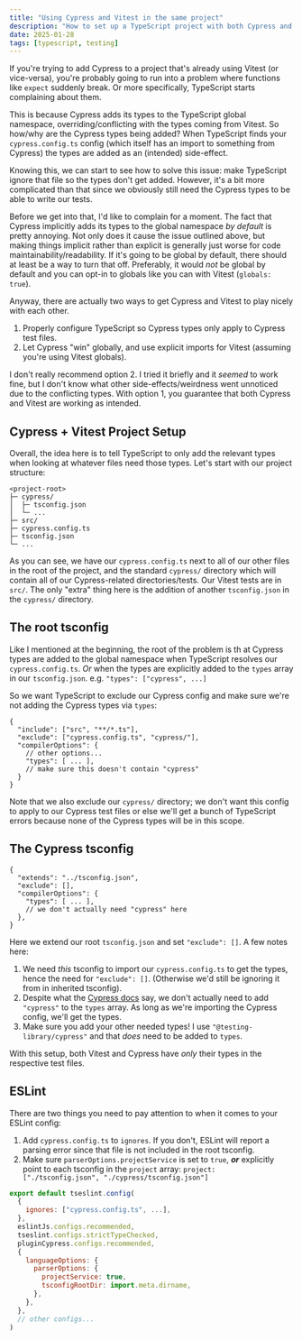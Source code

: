 ```yaml
---
title: "Using Cypress and Vitest in the same project"
description: "How to set up a TypeScript project with both Cypress and Vitest."
date: 2025-01-28
tags: [typescript, testing]
---
```


If you're trying to add Cypress to a project that's already using Vitest (or vice-versa), you're probably going to run into a problem where functions like `expect` suddenly break. Or more specifically, TypeScript starts complaining about them.

This is because Cypress adds its types to the TypeScript global namespace, overriding/conflicting with the types coming from Vitest. So how/why are the Cypress types being added? When TypeScript finds your `cypress.config.ts` config (which itself has an import to something from Cypress) the types are added as an (intended) side-effect.

Knowing this, we can start to see how to solve this issue: make TypeScript ignore that file so the types don't get added. However, it's a bit more complicated than that since we obviously still need the Cypress types to be able to write our tests.

Before we get into that, I'd like to complain for a moment. The fact that Cypress implicitly adds its types to the global namespace _by default_ is pretty annoying. Not only does it cause the issue outlined above, but making things implicit rather than explicit is generally just worse for code maintainability/readability. If it's going to be global by default, there should at least be a way to turn that off. Preferably, it would _not_ be global by default and you can opt-in to globals like you can with Vitest (`globals: true`).

Anyway, there are actually two ways to get Cypress and Vitest to play nicely with each other.

1. Properly configure TypeScript so Cypress types only apply to Cypress test files.
2. Let Cypress "win" globally, and use explicit imports for Vitest (assuming you're using Vitest globals).

I don't really recommend option 2. I tried it briefly and it _seemed_ to work fine, but I don't know what other side-effects/weirdness went unnoticed due to the conflicting types. With option 1, you guarantee that both Cypress and Vitest are working as intended.

## Cypress + Vitest Project Setup

Overall, the idea here is to tell TypeScript to only add the relevant types when looking at whatever files need those types. Let's start with our project structure:

```
<project-root>
├─ cypress/
│  ├─ tsconfig.json
│  └─ ...
├─ src/
├─ cypress.config.ts
├─ tsconfig.json
└─ ...
```

As you can see, we have our `cypress.config.ts` next to all of our other files in the root of the project, and the standard `cypress/` directory which will contain all of our Cypress-related directories/tests. Our Vitest tests are in `src/`. The only "extra" thing here is the addition of another `tsconfig.json` in the `cypress/` directory.

## The root tsconfig

Like I mentioned at the beginning, the root of the problem is th at Cypress types are added to the global namespace when TypeScript resolves our `cypress.config.ts`. _Or_ when the types are explicitly added to the `types` array in our `tsconfig.json`. e.g. `"types": ["cypress", ...]`

So we want TypeScript to exclude our Cypress config and make sure we're not adding the Cypress types via `types`:

```jsonc title="tsconfig.json"
{
  "include": ["src", "**/*.ts"],
  "exclude": ["cypress.config.ts", "cypress/"],
  "compilerOptions": {
    // other options...
    "types": [ ... ],
    // make sure this doesn't contain "cypress"
  }
}
```

Note that we also exclude our `cypress/` directory; we don't want this config to apply to our Cypress test files or else we'll get a bunch of TypeScript errors because none of the Cypress types will be in this scope.

## The Cypress tsconfig

```jsonc title="cypress/tsconfig.json"
{
  "extends": "../tsconfig.json",
  "exclude": [],
  "compilerOptions": {
    "types": [ ... ],
    // we don't actually need "cypress" here
  },
}
```

Here we extend our root `tsconfig.json` and set `"exclude": []`. A few notes here:

1. We need _this_ tsconfig to import our `cypress.config.ts` to get the types, hence the need for `"exclude": []`. (Otherwise we'd still be ignoring it from in inherited tsconfig).
2. Despite what the [Cypress docs](https://testing-library.com/docs/cypress-testing-library/intro/#with-typescript) say, we don't actually need to add `"cypress"` to the `types` array. As long as we're importing the Cypress config, we'll get the types.
3. Make sure you add your other needed types! I use `"@testing-library/cypress"` and that _does_ need to be added to `types`.

With this setup, both Vitest and Cypress have _only_ their types in the respective test files.

## ESLint

There are two things you need to pay attention to when it comes to your ESLint config:

1. Add `cypress.config.ts` to `ignores`. If you don't, ESLint will report a parsing error since that file is not included in the root tsconfig.
2. Make sure `parserOptions.projectService` is set to `true`, **_or_** explicitly point to each tsconfig in the `project` array: `project: ["./tsconfig.json", "./cypress/tsconfig.json"]`

```js title="eslint.config.js"
export default tseslint.config(
  {
    ignores: ["cypress.config.ts", ...],
  },
  eslintJs.configs.recommended,
  tseslint.configs.strictTypeChecked,
  pluginCypress.configs.recommended,
  {
    languageOptions: {
      parserOptions: {
        projectService: true,
        tsconfigRootDir: import.meta.dirname,
      },
    },
  },
  // other configs...
)
```
